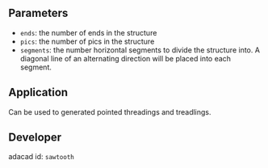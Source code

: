 

## Parameters
- `ends`: the number of ends in the structure
- `pics`: the number of pics in the structure
- `segments`: the number horizontal segments to divide the structure into. A diagonal line of an alternating direction will be placed into each segment. 



## Application
Can be used to generated pointed threadings and treadlings.

## Developer
adacad id: `sawtooth`
